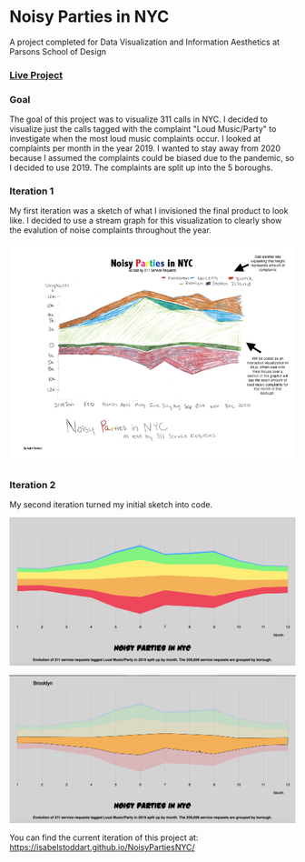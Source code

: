 # Noisy Parties in NYC
A project completed for Data Visualization and Information Aesthetics at Parsons School of Design

### [Live Project](https://isabelstoddart.github.io/NoisyPartiesNYC/)

### Goal
The goal of this project was to visualize 311 calls in NYC. I decided to visualize just the calls tagged with the complaint "Loud Music/Party" to investigate when the most loud music complaints occur. I looked at complaints per month in the year 2019. I wanted to stay away from 2020 because I assumed the complaints could be biased due to the pandemic, so I decided to use 2019. The complaints are split up into the 5 boroughs. 

### Iteration 1
My first iteration was a sketch of what I invisioned the final product to look like. I decided to use a stream graph for this visualization to clearly show the evalution of noise complaints throughout the year.

![](firstiter.png)

### Iteration 2
My second iteration turned my initial sketch into code. 

![](iter2pic1.png)

![](iter2pic2.png)

You can find the current iteration of this project at: https://isabelstoddart.github.io/NoisyPartiesNYC/
